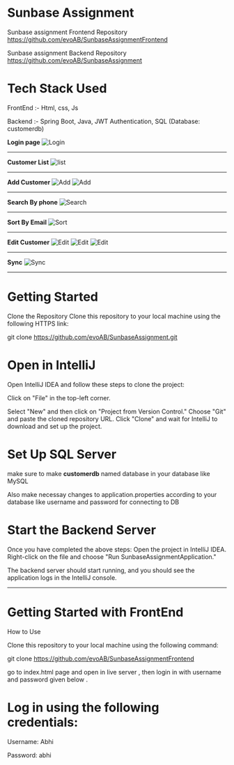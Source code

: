 # Sunbase Assignment

Sunbase assignment Frontend Repository https://github.com/evoAB/SunbaseAssignmentFrontend

Sunbase assignment Backend Repository https://github.com/evoAB/SunbaseAssignment


# Tech Stack Used
FrontEnd :- Html, css, Js

Backend :- Spring Boot, Java, JWT Authentication, SQL (Database: customerdb)


<b>Login page</b>
![Login](screenshots/login.png)
<hr>

<b>Customer List</b>
![list](screenshots/Screenshot(86).png)
<hr>

<b>Add Customer</b>
![Add](screenshots/Screenshot(95).png)
![Add](screenshots/Screenshot(87).png)
<hr>

<b>Search By phone</b>
![Search](screenshots/Screenshot(90).png)
<hr>

<b>Sort By Email</b>
![Sort](screenshots/Screenshot(94).png)
<hr>

<b>Edit Customer</b>
![Edit](screenshots/Screenshot(91).png)
![Edit](screenshots/Screenshot(92).png)
![Edit](screenshots/Screenshot(93).png)
<hr>

<b>Sync</b>
![Sync](screenshots/Screenshot(88).png)
<hr>


# Getting Started
Clone the Repository Clone this repository to your local machine using the following HTTPS link:

git clone https://github.com/evoAB/SunbaseAssignment.git

# Open in IntelliJ
Open IntelliJ IDEA and follow these steps to clone the project:

Click on "File" in the top-left corner.

Select "New" and then click on "Project from Version Control."
Choose "Git" and paste the cloned repository URL.
Click "Clone" and wait for IntelliJ to download and set up the project.

# Set Up SQL Server
make sure to make <b>customerdb</b> named database in your database like MySQL

Also make necessay changes to application.properties according to your database like username and password for connecting to DB

# Start the Backend Server
Once you have completed the above steps:
Open the project in IntelliJ IDEA.
Right-click on the file and choose "Run SunbaseAssignmentApplication."


The backend server should start running, and you should see the application logs in the IntelliJ console.
<hr>


# Getting Started with FrontEnd

How to Use

Clone this repository to your local machine using the following command:

git clone https://github.com/evoAB/SunbaseAssignmentFrontend

go to index.html page and open in live server , then login in with username and password given below .

# Log in using the following credentials:
   Username: Abhi

   Password: abhi
